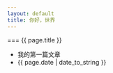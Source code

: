 ```yaml
---
layout: default
title: 你好，世界
---
```

=== {{ page.title }}
* 我的第一篇文章
* {{ page.date | date_to_string }}
